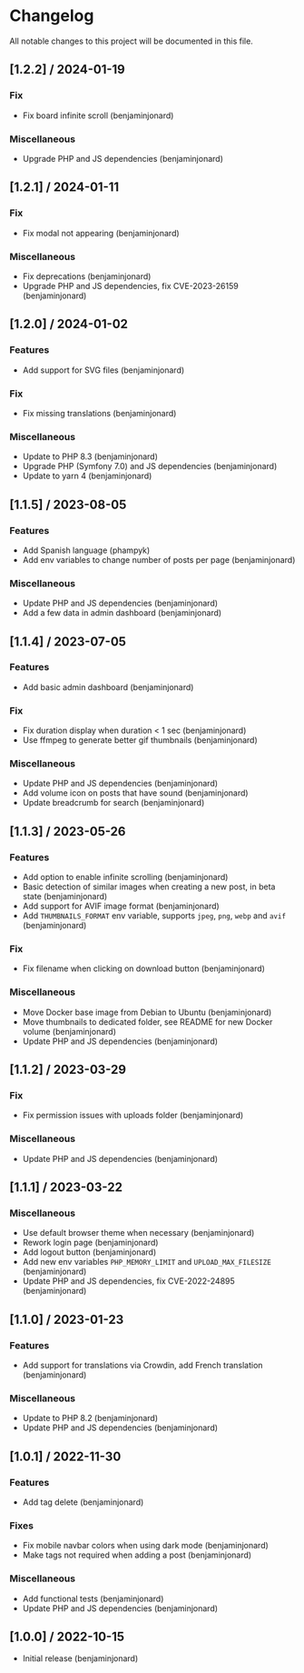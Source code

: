# Changelog
All notable changes to this project will be documented in this file.

## [1.2.2] / 2024-01-19
### Fix
- Fix board infinite scroll (benjaminjonard)

### Miscellaneous
- Upgrade PHP and JS dependencies (benjaminjonard)

## [1.2.1] / 2024-01-11
### Fix
- Fix modal not appearing (benjaminjonard)

### Miscellaneous
- Fix deprecations (benjaminjonard)
- Upgrade PHP and JS dependencies, fix CVE-2023-26159 (benjaminjonard)

## [1.2.0] / 2024-01-02
### Features
- Add support for SVG files (benjaminjonard)

### Fix
- Fix missing translations (benjaminjonard)

### Miscellaneous
- Update to PHP 8.3 (benjaminjonard)
- Upgrade PHP (Symfony 7.0) and JS dependencies (benjaminjonard)
- Update to yarn 4 (benjaminjonard)

## [1.1.5] / 2023-08-05
### Features
- Add Spanish language (phampyk)
- Add env variables to change number of posts per page (benjaminjonard)

### Miscellaneous
- Update PHP and JS dependencies (benjaminjonard)
- Add a few data in admin dashboard (benjaminjonard)

## [1.1.4] / 2023-07-05
### Features
- Add basic admin dashboard (benjaminjonard)

### Fix
- Fix duration display when duration < 1 sec (benjaminjonard)
- Use ffmpeg to generate better gif thumbnails (benjaminjonard)

### Miscellaneous
- Update PHP and JS dependencies (benjaminjonard)
- Add volume icon on posts that have sound (benjaminjonard)
- Update breadcrumb for search (benjaminjonard)

## [1.1.3] / 2023-05-26
### Features
- Add option to enable infinite scrolling (benjaminjonard)
- Basic detection of similar images when creating a new post, in beta state (benjaminjonard)
- Add support for AVIF image format (benjaminjonard)
- Add `THUMBNAILS_FORMAT` env variable, supports `jpeg`, `png`, `webp` and `avif` (benjaminjonard)

### Fix
- Fix filename when clicking on download button (benjaminjonard)

### Miscellaneous
- Move Docker base image from Debian to Ubuntu (benjaminjonard)
- Move thumbnails to dedicated folder, see README for new Docker volume (benjaminjonard)
- Update PHP and JS dependencies (benjaminjonard)

## [1.1.2] / 2023-03-29
### Fix
- Fix permission issues with uploads folder (benjaminjonard)

### Miscellaneous
- Update PHP and JS dependencies (benjaminjonard)

## [1.1.1] / 2023-03-22
### Miscellaneous
- Use default browser theme when necessary (benjaminjonard)
- Rework login page (benjaminjonard)
- Add logout button (benjaminjonard)
- Add new env variables `PHP_MEMORY_LIMIT` and `UPLOAD_MAX_FILESIZE` (benjaminjonard)
- Update PHP and JS dependencies, fix CVE-2022-24895 (benjaminjonard)

## [1.1.0] / 2023-01-23
### Features
- Add support for translations via Crowdin, add French translation (benjaminjonard)

### Miscellaneous
- Update to PHP 8.2 (benjaminjonard)
- Update PHP and JS dependencies (benjaminjonard)

## [1.0.1] / 2022-11-30
### Features
- Add tag delete (benjaminjonard)

### Fixes
- Fix mobile navbar colors when using dark mode (benjaminjonard)
- Make tags not required when adding a post (benjaminjonard)

### Miscellaneous
- Add functional tests (benjaminjonard)
- Update PHP and JS dependencies (benjaminjonard)

## [1.0.0] / 2022-10-15
- Initial release (benjaminjonard)
